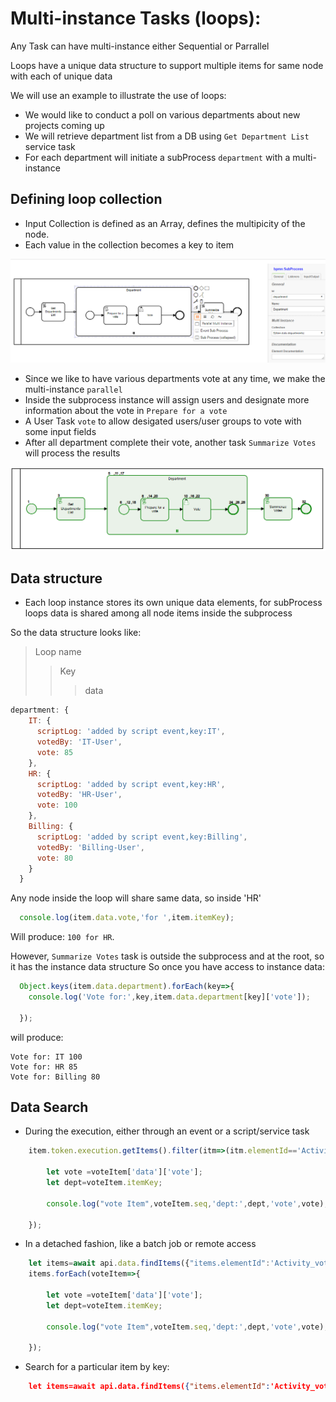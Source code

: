 # Multi-instance Tasks (loops):

Any Task can have multi-instance either Sequential or Parrallel

Loops have a unique data structure to support multiple items for same node with each of unique data

We will use an example to illustrate the use of loops:
- We would like to conduct a poll on various departments about new projects coming up
- We will retrieve department list from a DB using `Get Department List` service task
- For each department will initiate a subProcess `department` with a multi-instance

## Defining loop collection

- Input Collection is defined as an Array, defines the multipicity of the node.
- Each value in the collection becomes a key to item

![Design](loop-design.png)

- Since we like to have various departments vote at any time, we make the multi-instance `parallel`
- Inside the subprocess instance will assign users and designate more information about the vote in `Prepare for a vote`
- A User Task `vote` to allow desigated users/user groups to vote with some input fields
- After all department complete their vote, another task `Summarize Votes` will process the results

![Design](loop-inst.png)

## Data structure

- Each loop instance stores its own unique data elements, for subProcess loops data is shared among all node items inside the subprocess

So the data structure looks like:
>Loop name
>>Key
>>>data
```js
department: {
    IT: {
      scriptLog: 'added by script event,key:IT',
      votedBy: 'IT-User',
      vote: 85
    },
    HR: {
      scriptLog: 'added by script event,key:HR',
      votedBy: 'HR-User',
      vote: 100
    },
    Billing: {
      scriptLog: 'added by script event,key:Billing',
      votedBy: 'Billing-User',
      vote: 80
    }
  }
```
Any node inside the loop will share same data, so inside 'HR' 
```js
  console.log(item.data.vote,'for ',item.itemKey);
```
Will produce: `100 for HR`.

However, `Summarize Votes` task is outside the subprocess and at the root, so it has the instance data structure
So once you have access to instance data:
```ts
  Object.keys(item.data.department).forEach(key=>{
    console.log('Vote for:',key,item.data.department[key]['vote']);

  });
```
will produce:
```
Vote for: IT 100
Vote for: HR 85
Vote for: Billing 80
```
## Data Search

- During the execution, either through an event or a script/service task
```ts
    item.token.execution.getItems().filter(itm=>(itm.elementId=='Activity_vote')).forEach(voteItem=>{
        
        let vote =voteItem['data']['vote'];
        let dept=voteItem.itemKey;

        console.log("vote Item",voteItem.seq,'dept:',dept,'vote',vote);

    });
```

- In a detached fashion, like a batch job or remote access 
```ts
    let items=await api.data.findItems({"items.elementId":'Activity_vote',"data.caseId":1050});
    items.forEach(voteItem=>{
        
        let vote =voteItem['data']['vote'];
        let dept=voteItem.itemKey;

        console.log("vote Item",voteItem.seq,'dept:',dept,'vote',vote);

    });
```
- Search for a particular item by key:
```json
    let items=await api.data.findItems({"items.elementId":'Activity_vote',"items.itemKey":"HR"});
```